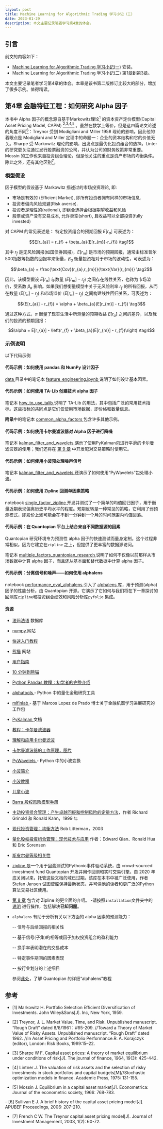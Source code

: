 ```yaml
---
layout: post
title: Machine Learning for Algorithmic Trading 学习小记（三）
date: 2023-01-29
description: 本文主要记录笔者学习第4章的体会。
---
```


## 引言

前文的内容如下：

- [Machine Learning for Algorithmic Trading 学习小记(一)](https://rossea.github.io/2023-01-25-Machine-Learning-4-Trading-1/) 安装。
- [Machine Learning for Algorithmic Trading 学习小记(二)](https://rossea.github.io/2023-01-25-Machine-Learning-4-Trading-2/) 第1章到第3章。

本文主要记录笔者学习第4章的体会。本章是该书第二版修订比较大的部分，增加了很多示例。值得精读。

## 第4章 金融特征工程：如何研究 Alpha 因子

本书中 Alpha 因子的概念源自基于Markowitz理论[<sup>1</sup>](#Markowitz1959) 的资本资产定价模型(Capital Asset Pricing Model, CAPM)  [<sup>2,</sup>](#Treynor1961)[<sup>3,</sup>](#Sharpe1964)[<sup>4,</sup>](#Lintner1975)[<sup>5</sup>](#Mossin1966) 。虽然在数学上等价，但是这四篇论文论述的角度不同[<sup>6</sup>](#Sullivan2006)：Treynor 受到 Modigliani and Miller 1958 理论的影响，因此他的着眼点是 Modigliani and Miller 定理中的命题一：企业的资本结构和它的价值无关。Sharpe 受 Markowitz 理论的影响，出发点是最优化投资组合的选择。Linter 的研究更关注通过发行股票融资的公司，并认为公司的财务政策非常重要。Mossin 的工作也来自投资组合理论，但是他关注的重点是资产市场的均衡条件。除此之外，还有其他区别[<sup>7</sup>](#French2003)。

### 模型假设
因子模型的假设基于 Markowitz 描述过的市场投资理论, 即:

- 市场是有效的 (Efficient Market), 即所有投资者拥有同样的市场信息.
- 投资者偏向风险规避(Risk averse).
- 投资者是理性的(rational), 即组合选择会根据期望收益和风险
- 股票或资产没有交易成本, 允许卖空(short), 且收益可以全部投资(fully invested)



对 CAPM 的常见表述是：
特定投资组合的预期回报 $E[r_{a}]$ 可表述为：

<!-- $$r_{p} - r_{f} = \beta_{a}(r_{m} - r_{f}) + \epsilon  \tag1$$ -->

$$E[r_{a}] = r_{f} + \beta_{a}(E[r_{m}]-r_{f}) \tag1$$

其中 $r_{f}$ 是无风险回报(如国债券回报)，$E[r_{m}]$ 是市场的预期回报，通常由标准普尔500指数等指数的回报率来衡量，$\beta_{a}$ 衡量投资相对于市场的波动性，可表述为：

$$\beta_{a} = \frac{\text{Cov}(r_{a},r_{m})}{\text{Var}(r_{m})} \tag2$$

因此，该模型假设 $E[r_{a}]$ 与数量 $(E[r_{m}]-r_{f})$ 之间存在线性关系，也称为市场溢价，受系数 $\beta_{a}$ 影响。如果我们想衡量模型中关于无风险利率 $r_{f}$ 的所有回报，从而在数量 $(E[r_{a}]-r_{f})$ 和市场溢价 $(E[r_{a}]-r_{f})$ 之间构建线性回归关系，可表述为：

$$(E[r_{a}] - r_{f}) = \alpha + \beta_{a}(E[r_{m}] - r_{f}) \tag3$$

通过这种方式，$\alpha$ 衡量了现实生活中所测量的预期收益 $E[r_{a}]$ 之间的差异，以及我们的投资的预期回报：

$$\alpha = E[r_{a}] - \left(r_{f} + \beta_{a}(E[r_{m}] - r_{f})\right) \tag4$$

### 示例说明

以下代码示例

#### 代码示例：如何使用 pandas 和 NumPy 设计因子
 
[ data ](00_data) 目录中的笔记本 [ feature_engineering.ipynb ](00_data/feature_engineering.ipynb)说明了如何设计基本因素。
 
#### 代码示例：如何使用 TA-Lib 创建技术 alpha 因子
 
笔记本 [ how_to_use_talib ](02_how_to_use_talib.ipynb) 说明了 TA-Lib 的用法，其中包括广泛的常用技术指标。这些指标的共同点是它们仅使用市场数据，即价格和数量信息。
 
**附录**中的笔记本 [ common_alpha_factors ](../24_alpha_factor_library/02_common_alpha_factors.ipynb)包含许多其他示例。
 
#### 代码示例：如何使用卡尔曼滤波器对 Alpha 因子进行降噪
 
笔记本 [ kalman_filter_and_wavelets ](03_kalman_filter_and_wavelets.ipynb) 演示了使用PyKalman包进行平滑的卡尔曼滤波器的使用；我们还将在 [第 9 章](../09_time_series_models) 中开发配对交易策略时使用它。
 
#### 代码示例：如何使用小波预处理噪声信号
 
笔记本 [ kalman_filter_and_wavelets ](03_kalman_filter_and_wavelets.ipynb) 还演示了如何使用“PyWavelets”包处理小波。

#### 代码示例：如何使用 Zipline 回测单因素策略
 
notebook [ single_factor_zipline ](04_single_factor_zipline.ipynb) 开发并测试了一个简单的均值回归因子，用于衡量近期表现偏离历史平均水平的程度。短期反转是一种常见的策略，它利用了弱预测模式，即股价上涨可能会在不到一分钟到一个月的时间范围内均值回落。
 
#### 代码示例：在 Quantopian 平台上结合来自不同数据源的因素
 
Quantopian 研究环境专为预测性 alpha 因子的快速测试而量身定制。这个过程非常相似，因为它建立在`zipline` 之上，但提供了更丰富的数据源访问。
 
笔记本 [ multiple_factors_quantopian_research ](05_multiple_factors_quantopian_research.ipynb) 说明了如何不仅像以前那样从市场数据中计算 alpha 因子，而且还从基本面和替代数据中计算 alpha 因子。
 
#### 代码示例：分离信号和噪声——如何使用 alphalens
 
notebook [ performance_eval_alphalens ](06_performance_eval_alphalens.ipynb) 引入了 [ alphalens ](http://quantopian.github.io/alphalens/) 库，用于预测(alpha)因子的性能分析，由 Quantopian 开源。它演示了它如何与我们将在下一章探讨的回测库`zipline`和投资组合绩效和风险分析库`pyfolio` 集成。
 
 
#### 资源
 
- [法玛法语](https://mba.tuck.dartmouth.edu/pages/faculty/ken.french/data_library.html) 数据库
- [ numpy ](https://numpy.org/) 网站
 - [快速入门教程](https://numpy.org/devdocs/user/quickstart.html)
- [熊猫](https://pandas.pydata.org/) 网站
 - [用户指南](https://pandas.pydata.org/docs/user_guide/index.html)
 - [ 10 分钟到熊猫](https://pandas.pydata.org/pandas-docs/stable/getting_started/10min.html)
 - [ Python Pandas 教程：初学者的完整介绍](https://www.learndatasci.com/tutorials/python-pandas-tutorial-complete-introduction-for-beginners/)
- [ alphatools ](https://github.com/marketneutral/alphatools) - Python 中的量化金融研究工具
- [ mlfinlab ](https://github.com/hudson-and-thames/mlfinlab) - 基于 Marcos Lopez de Prado 博士关于金融机器学习进展研究的工作包
- [ PyKalman ](https://pykalman.github.io/) 文档
- [教程：卡尔曼滤波器](http://web.mit.edu/kirtley/kirtley/binlustuff/literature/control/Kalman%20filter.pdf)
- [理解和应用卡尔曼滤波](http://biorobotics.ri.cmu.edu/papers/sbp_papers/integrated3/kleeman_kalman_basics.pdf)
- [卡尔曼滤波器的工作原理，图片](https://www.bzarg.com/p/how-a-kalman-filter-works-in-pictures/)
- [ PyWavelets ](https://pywavelets.readthedocs.io/en/latest/) - Python 中的小波变换
- [小波简介](https://www.eecis.udel.edu/~amer/CISC651/IEEEwavelet.pdf)
- [小波教程](http://web.iitd.ac.in/~sumeet/WaveletTutorial.pdf)
- [儿童小波](http://www.gtwavelet.bme.gatech.edu/wp/kidsA.pdf)
- [ Barra 股权风险模型手册](https://www.alacra.com/alacra/help/barra_handbook_GEM.pdf)
- [主动投资组合管理：产生卓越回报和控制风险的定量方法](https://www.amazon.com/Active-Portfolio-Management-Quantitative-Controlling/dp/0070248826)，作者 Richard Grinold 和 Ronald Kahn，1999 年
- [现代投资管理：均衡方法](https://www.amazon.com/Modern-Investment-Management-Equilibrium-Approach/dp/0471124109) Bob Litterman，2003
- [量化股权投资组合管理：现代技术与应用](https://www.crcpress.com/Quantitative-Equity-Portfolio-Management-Modern-Techniques-and-Applications/Qian-Hua-Sorensen/p/book/9781584885580 ) 作者：Edward Qian、Ronald Hua 和 Eric Sorensen
- [斯皮尔曼等级相关性](https://statistics.laerd.com/statistical-guides/spearmans-rank-order-correlation-statistical-guide.php)
 
- [ zipline ](https://zipline.ml4trading.io/index.html)是一个用于回溯测试的Pythonic事件驱动系统，由 crowd-sourced investment fund Quantopian 开发并用作回测和实时交易引擎。自 2020 年底关闭以来，托管这些文档的域已过期。该库在本书中被广泛使用，作者 Stefan Jansen 试图使库保持最新状态，并可供他的读者和更广泛的Python算法交易社区使用。
 
- [第 8 章](../08_ml4t_workflow) 包含对 Zipline 的更全面的介绍。
-请按照`installation`文件夹中的 [说明](../installation) 进行操作，包括解决**已知问题**。
- `alphalens` 有助于分析有关以下方面的 alpha 因素的预测能力：
  
  -- 信号与后续回报的相关性

  -- 基于信号(子集)的相等或因子加权投资组合的盈利能力

  -- 换手率表明潜在的交易成本

  -- 特定事件期间的因素表现

  -- 按行业划分的上述细目

  参阅[此处](https://github.com/quantopian/alphalens/blob/master/alphalens/examples/alphalens_tutorial_on_quantopian.ipynb)，了解 Quantopian 的详细“alphalens”教程

## 参考


<div id="Markowitz1959"></div>

- [1] Markowitz H. Portfolio Selection Efficient Diversification of Investments. John Wiley&Sons[J]. Inc, New York, 1959.

<div id="Treynor1961"></div>

- [2] Treynor, J. L. Market Value, Time, and Risk. Unpublished manuscript. “Rough Draft” dated 8/8/1961：#95-209.
//Toward a Theory of Market Value of Risky Assets. Unpublished manuscript. “Rough Draft” dated 1962. //In Asset Pricing and Portfolio Performance.R. A. Korajczyk (editor), London: Risk Books, 1999:15–22.

<div id="Sharpe1964"></div>

- [3] Sharpe W F. Capital asset prices: A theory of market equilibrium under conditions of risk[J]. The journal of finance, 1964, 19(3): 425-442.

<div id="Lintner1975"></div>

- [4] Lintner J. The valuation of risk assets and the selection of risky investments in stock portfolios and capital budgets[M]//Stochastic optimization models in finance. Academic Press, 1975: 131-155.

<div id="Mossin1966"></div>

- [5] Mossin J. Equilibrium in a capital asset market[J]. Econometrica: Journal of the econometric society, 1966: 768-783.

<div id="Sullivan2006"></div>
- [6] Sullivan E J. A brief history of the capital asset pricing model[J]. APUBEF Proceedings, 2006: 207-210.


<div id="French2003"></div>

- [7] French C W. The Treynor capital asset pricing model[J]. Journal of Investment Management, 2003, 1(2): 60-72.
